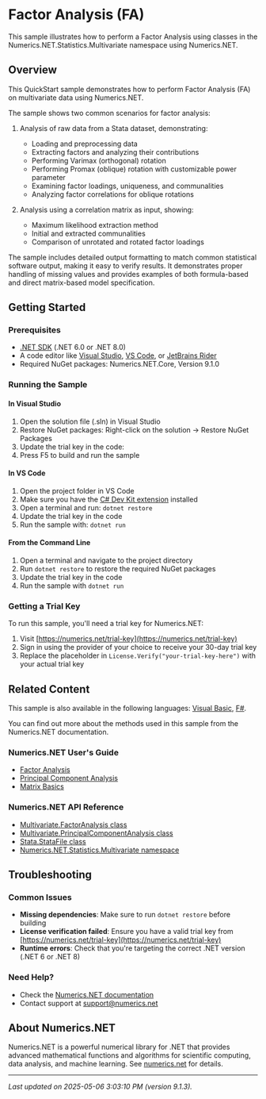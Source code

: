 # Factor Analysis (FA)

This sample illustrates how to perform a Factor Analysis using classes in the Numerics.NET.Statistics.Multivariate namespace using Numerics.NET.

## Overview

This QuickStart sample demonstrates how to perform Factor Analysis (FA) on multivariate data using Numerics.NET.

The sample shows two common scenarios for factor analysis:

1. Analysis of raw data from a Stata dataset, demonstrating:
   - Loading and preprocessing data
   - Extracting factors and analyzing their contributions
   - Performing Varimax (orthogonal) rotation
   - Performing Promax (oblique) rotation with customizable power parameter
   - Examining factor loadings, uniqueness, and communalities
   - Analyzing factor correlations for oblique rotations

2. Analysis using a correlation matrix as input, showing:
   - Maximum likelihood extraction method
   - Initial and extracted communalities
   - Comparison of unrotated and rotated factor loadings
   
The sample includes detailed output formatting to match common statistical software output,
making it easy to verify results. It demonstrates proper handling of missing values and
provides examples of both formula-based and direct matrix-based model specification.


## Getting Started

### Prerequisites

- [.NET SDK](https://dotnet.microsoft.com/download) (.NET 6.0 or .NET 8.0)
- A code editor like [Visual Studio](https://visualstudio.microsoft.com/), [VS Code](https://code.visualstudio.com/), or [JetBrains Rider](https://www.jetbrains.com/rider/)
- Required NuGet packages: Numerics.NET.Core, Version 9.1.0

### Running the Sample

#### In Visual Studio
1. Open the solution file (.sln) in Visual Studio
2. Restore NuGet packages: Right-click on the solution → Restore NuGet Packages
3. Update the trial key in the code:
4. Press F5 to build and run the sample

#### In VS Code

1. Open the project folder in VS Code
2. Make sure you have the [C# Dev Kit extension](https://marketplace.visualstudio.com/items?itemName=ms-dotnettools.csdevkit) installed
3. Open a terminal and run: `dotnet restore`
4. Update the trial key in the code 
5. Run the sample with: `dotnet run`

#### From the Command Line

1. Open a terminal and navigate to the project directory
2. Run `dotnet restore` to restore the required NuGet packages
3. Update the trial key in the code
4. Run the sample with `dotnet run`

### Getting a Trial Key

To run this sample, you'll need a trial key for Numerics.NET:

1. Visit [https://numerics.net/trial-key](https://numerics.net/trial-key)
2. Sign in using the provider of your choice to receive your 30-day trial key
3. Replace the placeholder in `License.Verify("your-trial-key-here")` with your actual trial key

## Related Content

This sample is also available in the following languages: 
[Visual Basic](https://github.com/NumericsDotNet/quickstart-visualbasic/tree/net8.0/statistics/multivariate-analysis/factor-analysis), [F#](https://github.com/NumericsDotNet/quickstart-fsharp/tree/net8.0/statistics/multivariate-analysis/factor-analysis).

You can find out more about the methods used in this sample from the Numerics.NET documentation.

### Numerics.NET User's Guide

- [Factor Analysis](https://numerics.net/documentation/latest/statistics/multivariate-analysis/factor-analysis)
- [Principal Component Analysis](https://numerics.net/documentation/latest/statistics/multivariate-analysis/principal-component-analysis)
- [Matrix Basics](https://numerics.net/documentation/latest/vector-and-matrix/matrices/matrix-basics)

### Numerics.NET API Reference

- [Multivariate.FactorAnalysis class](https://numerics.net/documentation/latest/reference/numerics.net.statistics.multivariate.factoranalysis)
- [Multivariate.PrincipalComponentAnalysis class](https://numerics.net/documentation/latest/reference/numerics.net.statistics.multivariate.principalcomponentanalysis)
- [Stata.StataFile class](https://numerics.net/documentation/latest/reference/numerics.net.data.stata.statafile)
- [Numerics.NET.Statistics.Multivariate namespace](https://numerics.net/documentation/latest/reference/numerics.net.statistics.multivariate)


## Troubleshooting

### Common Issues

- **Missing dependencies**: Make sure to run `dotnet restore` before building
- **License verification failed**: Ensure you have a valid trial key from [https://numerics.net/trial-key](https://numerics.net/trial-key)
- **Runtime errors**: Check that you're targeting the correct .NET version (.NET 6 or .NET 8)

### Need Help?

- Check the [Numerics.NET documentation](https://numerics.net/documentation/)
- Contact support at [support@numerics.net](mailto:support@numerics.net?subject=FactorAnalysis%20QuickStart%20Sample%20%28C%23%29)

## About Numerics.NET

Numerics.NET is a powerful numerical library for .NET that provides advanced mathematical 
functions and algorithms for scientific computing, data analysis, and machine learning.
See [numerics.net](https://numerics.net) for details.

---

_Last updated on 2025-05-06 3:03:10 PM (version 9.1.3)._
